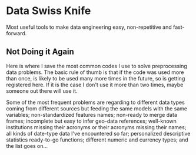 # Data Swiss Knife

Most useful tools to make data engineering easy, non-repetitive and fast-forward.

## Not Doing it Again

Here is where I save the most common codes I use to solve preprocessing data problems. The basic rule of thumb is that if the code was used more than once, is likely to be used many more times in the future, so is getting registered here. If it is the case I don't use it more than two times, maybe someone out there will use it.

Some of the most frequent problems are regarding to different data types coming from different sources but feeding the same models with the same variables; non-standardized features names; non-ready to merge data frames; incomplete but easy to infer geo-data references; well-known institutions missing their acronyms or their acronyms missing their names; all kinds of date-type data I've encountered so far; personalized descriptive statistics ready-to-go functions; different numeric and currency types; and the list goes on...
